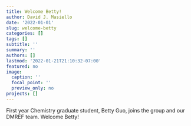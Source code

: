 ```yaml
---
title: Welcome Betty!
author: David J. Masiello
date: '2022-01-01'
slug: welcome-betty
categories: []
tags: []
subtitle: ''
summary: ''
authors: []
lastmod: '2022-01-21T21:10:32-07:00'
featured: no
image:
  caption: ''
  focal_point: ''
  preview_only: no
projects: []
---
```

First year Chemistry graduate student, Betty Guo, joins the group and our DMREF team.  Welcome Betty!